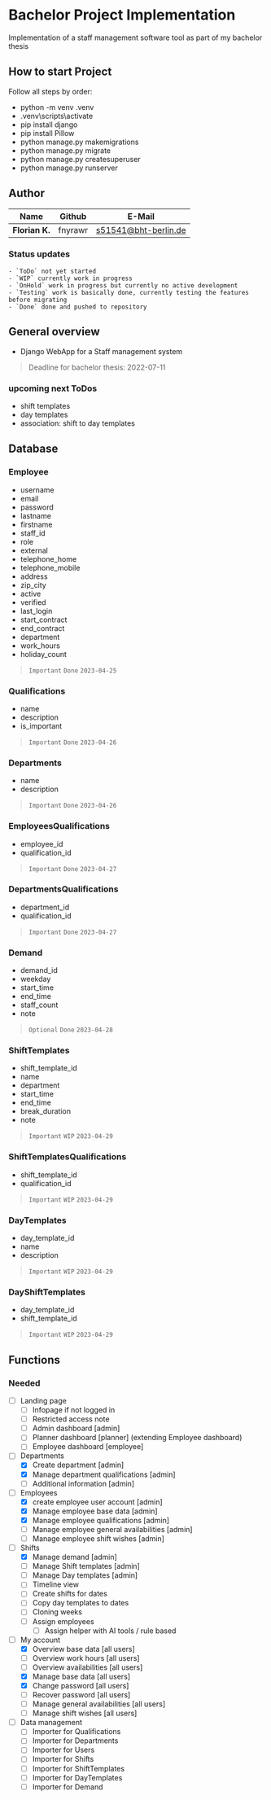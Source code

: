 # Bachelor Project Implementation
Implementation of a staff management software tool as part of my bachelor thesis

## How to start Project
Follow all steps by order:
- python -m venv .venv
- .venv\scripts\activate
- pip install django
- pip install Pillow
- python manage.py makemigrations
- python manage.py migrate
- python manage.py createsuperuser
- python manage.py runserver

## Author
| Name           | Github  | E-Mail               |
|----------------|---------|----------------------|
| **Florian K.** | fnyrawr | s51541@bht-berlin.de |

### Status updates
    - `ToDo` not yet started
    - `WIP` currently work in progress
    - `OnHold` work in progress but currently no active development
    - `Testing` work is basically done, currently testing the features before migrating
    - `Done` done and pushed to repository

## General overview

- Django WebApp for a Staff management system
> Deadline for bachelor thesis: 2022-07-11

### upcoming next ToDos
- shift templates
- day templates
- association: shift to day templates

## Database
### Employee
- username
- email
- password
- lastname
- firstname
- staff_id
- role
- external
- telephone_home
- telephone_mobile
- address
- zip_city
- active
- verified
- last_login
- start_contract
- end_contract
- department
- work_hours
- holiday_count

> `Important` `Done` `2023-04-25`

### Qualifications
- name
- description
- is_important

> `Important` `Done` `2023-04-26`

### Departments
- name
- description

> `Important` `Done` `2023-04-26`

### EmployeesQualifications
- employee_id
- qualification_id

> `Important` `Done` `2023-04-27`

### DepartmentsQualifications
- department_id
- qualification_id

> `Important` `Done` `2023-04-27`

### Demand
- demand_id
- weekday
- start_time
- end_time
- staff_count
- note

> `Optional` `Done` `2023-04-28`

### ShiftTemplates
- shift_template_id
- name
- department
- start_time
- end_time
- break_duration
- note

> `Important` `WIP` `2023-04-29`

### ShiftTemplatesQualifications
- shift_template_id
- qualification_id

> `Important` `WIP` `2023-04-29`

### DayTemplates
- day_template_id
- name
- description

> `Important` `WIP` `2023-04-29`

### DayShiftTemplates
- day_template_id
- shift_template_id

> `Important` `WIP` `2023-04-29`

## Functions
### Needed
- [ ] Landing page
  - [ ] Infopage if not logged in
  - [ ] Restricted access note
  - [ ] Admin dashboard [admin]
  - [ ] Planner dashboard [planner] (extending Employee dashboard)
  - [ ] Employee dashboard [employee]
- [ ] Departments
  - [x] Create department [admin]
  - [x] Manage department qualifications [admin]
  - [ ] Additional information [admin]
- [ ] Employees
  - [x] create employee user account [admin]
  - [x] Manage employee base data [admin]
  - [x] Manage employee qualifications [admin]
  - [ ] Manage employee general availabilities [admin]
  - [ ] Manage employee shift wishes [admin]
- [ ] Shifts
  - [x] Manage demand [admin]
  - [ ] Manage Shift templates [admin]
  - [ ] Manage Day templates [admin]
  - [ ] Timeline view
  - [ ] Create shifts for dates
  - [ ] Copy day templates to dates
  - [ ] Cloning weeks
  - [ ] Assign employees
    - [ ] Assign helper with AI tools / rule based
- [ ] My account
  - [x] Overview base data [all users]
  - [ ] Overview work hours [all users]
  - [ ] Overview availabilities [all users]
  - [x] Manage base data [all users]
  - [x] Change password [all users]
  - [ ] Recover password [all users]
  - [ ] Manage general availabilities [all users]
  - [ ] Manage shift wishes [all users]
- [ ] Data management
  - [ ] Importer for Qualifications
  - [ ] Importer for Departments
  - [ ] Importer for Users
  - [ ] Importer for Shifts
  - [ ] Importer for ShiftTemplates
  - [ ] Importer for DayTemplates
  - [ ] Importer for Demand
